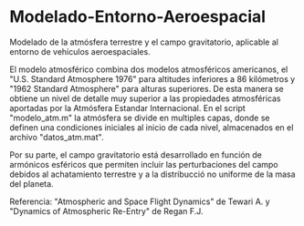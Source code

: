 # Modelado-Entorno-Aeroespacial
Modelado de la atmósfera terrestre y el campo gravitatorio, aplicable al entorno de vehículos aeroespaciales. 

El modelo atmosférico combina dos modelos atmosféricos americanos, el "U.S. Standard Atmosphere 1976" para altitudes inferiores a 86 kilómetros y "1962 Standard Atmosphere" para alturas superiores. De esta manera se obtiene un nivel de detalle muy superior a las propiedades atmosféricas aportadas por la Atmósfera Estandar Internacional.
En el script "modelo_atm.m" la atmósfera se divide en multiples capas, donde se definen una condiciones iniciales al inicio de cada nivel, almacenados en el archivo "datos_atm.mat".

Por su parte, el campo gravitatorio está desarrollado en función de armónicos esféricos que permiten incluir las perturbaciones del campo debidos al achatamiento terrestre y a la distribucció no uniforme de la masa del planeta.


Referencia: "Atmospheric and Space Flight Dynamics" de Tewari A. y "Dynamics of Atmospheric Re-Entry" de Regan F.J.
